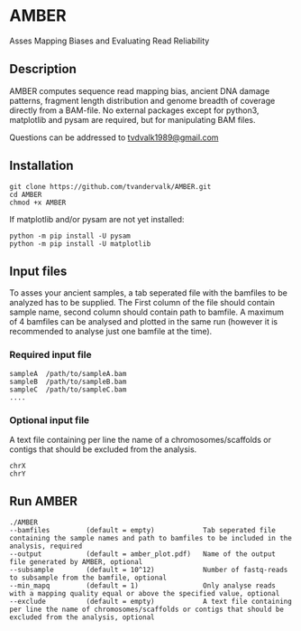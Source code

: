 # AMBER
Asses Mapping Biases and Evaluating Read Reliability

## Description
AMBER computes sequence read mapping bias, ancient DNA damage patterns, fragment length distribution and genome breadth of coverage directly from a BAM-file. 
No external packages except for python3, matplotlib and pysam are required, but for manipulating BAM files.

Questions can be addressed to tvdvalk1989@gmail.com

## Installation

```
git clone https://github.com/tvandervalk/AMBER.git
cd AMBER
chmod +x AMBER
```

If matplotlib and/or pysam are not yet installed:
```
python -m pip install -U pysam
python -m pip install -U matplotlib
```

## Input files

To asses your ancient samples, a tab seperated file with the bamfiles to be analyzed has to be supplied. The First column of the file should contain sample name, second column should contain path to bamfile. A maximum of 4 bamfiles can be analysed and plotted in the same run (however it is recommended to analyse just one bamfile at the time).

### Required input file
```
sampleA  /path/to/sampleA.bam
sampleB  /path/to/sampleB.bam
sampleC  /path/to/sampleC.bam
....
```

### Optional input file
A text file containing per line the name of a chromosomes/scaffolds or contigs that should be excluded from the analysis.
```
chrX
chrY
```

## Run AMBER

```
./AMBER
--bamfiles         (default = empty)            Tab seperated file containing the sample names and path to bamfiles to be included in the analysis, required
--output           (default = amber_plot.pdf)   Name of the output file generated by AMBER, optional
--subsample        (default = 10^12)            Number of fastq-reads to subsample from the bamfile, optional
--min_mapq         (default = 1)                Only analyse reads with a mapping quality equal or above the specified value, optional
--exclude          (default = empty)            A text file containing per line the name of chromosomes/scaffolds or contigs that should be excluded from the analysis, optional
```

